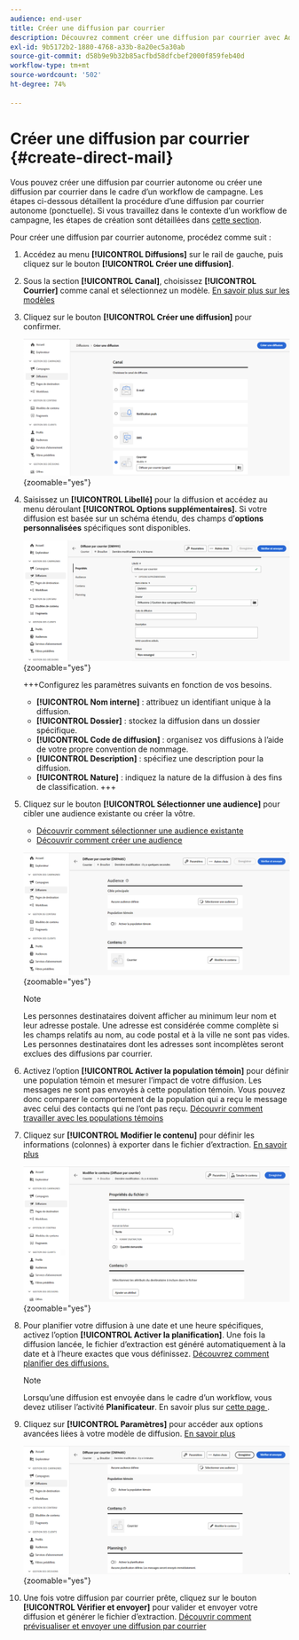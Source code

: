 ```yaml
---
audience: end-user
title: Créer une diffusion par courrier
description: Découvrez comment créer une diffusion par courrier avec Adobe Campaign Web.
exl-id: 9b5172b2-1880-4768-a33b-8a20ec5a30ab
source-git-commit: d58b9e9b32b85acfbd58dfcbef2000f859feb40d
workflow-type: tm+mt
source-wordcount: '502'
ht-degree: 74%

---
```


# Créer une diffusion par courrier {#create-direct-mail}

Vous pouvez créer une diffusion par courrier autonome ou créer une diffusion par courrier dans le cadre d’un workflow de campagne. Les étapes ci-dessous détaillent la procédure d’une diffusion par courrier autonome (ponctuelle). Si vous travaillez dans le contexte d’un workflow de campagne, les étapes de création sont détaillées dans [cette section](../workflows/activities/channels.md#create-a-delivery-in-a-campaign-workflow).

Pour créer une diffusion par courrier autonome, procédez comme suit :

1. Accédez au menu **[!UICONTROL Diffusions]** sur le rail de gauche, puis cliquez sur le bouton **[!UICONTROL Créer une diffusion]**.

1. Sous la section **[!UICONTROL Canal]**, choisissez **[!UICONTROL Courrier]** comme canal et sélectionnez un modèle. [En savoir plus sur les modèles](../msg/delivery-template.md)

1. Cliquez sur le bouton **[!UICONTROL Créer une diffusion]** pour confirmer.

   ![Capture d’écran montrant la création d’une diffusion courrier](assets/dm-create.png){zoomable="yes"}

1. Saisissez un **[!UICONTROL Libellé]** pour la diffusion et accédez au menu déroulant **[!UICONTROL Options supplémentaires]**. Si votre diffusion est basée sur un schéma étendu, des champs d’**options personnalisées** spécifiques sont disponibles.

   ![Capture d’écran affichant la configuration des propriétés d’une diffusion courrier](assets/dm-properties.png){zoomable="yes"}

   +++Configurez les paramètres suivants en fonction de vos besoins.
   * **[!UICONTROL Nom interne]** : attribuez un identifiant unique à la diffusion.
   * **[!UICONTROL Dossier]** : stockez la diffusion dans un dossier spécifique.
   * **[!UICONTROL Code de diffusion]** : organisez vos diffusions à l’aide de votre propre convention de nommage.
   * **[!UICONTROL Description]** : spécifiez une description pour la diffusion.
   * **[!UICONTROL Nature]** : indiquez la nature de la diffusion à des fins de classification.
+++

1. Cliquez sur le bouton **[!UICONTROL Sélectionner une audience]** pour cibler une audience existante ou créer la vôtre.

   * [Découvrir comment sélectionner une audience existante](../audience/add-audience.md)
   * [Découvrir comment créer une audience](../audience/one-time-audience.md)

   ![Capture d’écran affichant la sélection de l’audience pour une diffusion courrier](assets/dm-audience.png){zoomable="yes"}

   >[!NOTE]
   >
   >Les personnes destinataires doivent afficher au minimum leur nom et leur adresse postale. Une adresse est considérée comme complète si les champs relatifs au nom, au code postal et à la ville ne sont pas vides. Les personnes destinataires dont les adresses sont incomplètes seront exclues des diffusions par courrier.

1. Activez l’option **[!UICONTROL Activer la population témoin]** pour définir une population témoin et mesurer l’impact de votre diffusion. Les messages ne sont pas envoyés à cette population témoin. Vous pouvez donc comparer le comportement de la population qui a reçu le message avec celui des contacts qui ne l’ont pas reçu. [Découvrir comment travailler avec les populations témoins](../audience/control-group.md)

1. Cliquez sur **[!UICONTROL Modifier le contenu]** pour définir les informations (colonnes) à exporter dans le fichier d’extraction. [En savoir plus](content-direct-mail.md)

   ![Capture d’écran montrant la modification du contenu pour une diffusion courrier](assets/dm-content.png){zoomable="yes"}

1. Pour planifier votre diffusion à une date et une heure spécifiques, activez l’option **[!UICONTROL Activer la planification]**. Une fois la diffusion lancée, le fichier d’extraction est généré automatiquement à la date et à l’heure exactes que vous définissez. [Découvrez comment planifier des diffusions.](../msg/gs-deliveries.md#gs-schedule)

   >[!NOTE]
   >
   >Lorsqu’une diffusion est envoyée dans le cadre d’un workflow, vous devez utiliser l’activité **Planificateur**. En savoir plus sur [ cette page ](../workflows/activities/scheduler.md).

1. Cliquez sur **[!UICONTROL Paramètres]** pour accéder aux options avancées liées à votre modèle de diffusion. [En savoir plus](../advanced-settings/delivery-settings.md)

   ![Capture d’écran affichant les paramètres avancés d’une diffusion courrier](assets/dm-settings.png){zoomable="yes"}

1. Une fois votre diffusion par courrier prête, cliquez sur le bouton **[!UICONTROL Vérifier et envoyer]** pour valider et envoyer votre diffusion et générer le fichier d’extraction. [Découvrir comment prévisualiser et envoyer une diffusion par courrier](send-direct-mail.md)